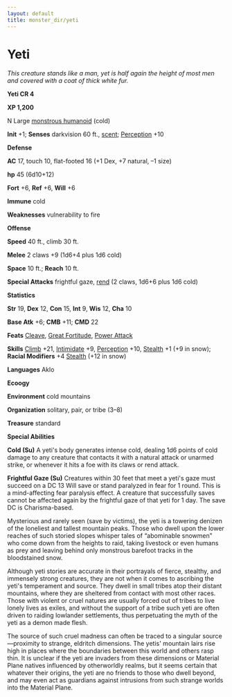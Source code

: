 ```yaml
---
layout: default
title: monster_dir/yeti
---
```

# Yeti

_This creature stands like a man, yet is half again the height of most men and covered with a coat of thick white fur._

**Yeti CR 4**

**XP 1,200**

N Large [monstrous humanoid](creatureTypes#_monstrous-humanoid) (cold)

**Init** +1; **Senses** darkvision 60 ft., [scent](universalMonsterRules#_scent); [Perception](../skill_dir/perception#_perception) +10

**Defense**

**AC** 17, touch 10, flat-footed 16 (+1 Dex, +7 natural, –1 size)

**hp** 45 (6d10+12)

**Fort** +6, **Ref** +6, **Will** +6

**Immune** cold

**Weaknesses** vulnerability to fire

**Offense**

**Speed** 40 ft., climb 30 ft.

**Melee** 2 claws +9 (1d6+4 plus 1d6 cold)

**Space** 10 ft.; **Reach** 10 ft.

**Special Attacks** frightful gaze, [rend](universalMonsterRules#_rend) (2 claws, 1d6+6 plus 1d6 cold)

**Statistics**

**Str** 19, **Dex** 12, **Con** 15, **Int** 9, **Wis** 12, **Cha** 10

**Base Atk** +6; **CMB** +11; **CMD** 22

**Feats** [Cleave](../feats#_cleave), [Great Fortitude](../feats#_great-fortitude), [Power Attack](../feats#_power-attack)

**Skills** [Climb](../skill_dir/climb#_climb) +21, [Intimidate](../skill_dir/intimidate#_intimidate) +9, [Perception](../skill_dir/perception#_perception) +10, [Stealth](../skill_dir/stealth#_stealth) +1 (+9 in snow); **Racial Modifiers** +4 [Stealth](../skill_dir/stealth#_stealth) (+12 in snow)

**Languages** Aklo

**Ecoogy**

**Environment** cold mountains

**Organization** solitary, pair, or tribe (3–8)

**Treasure** standard

**Special Abilities**

**Cold (Su)** A yeti's body generates intense cold, dealing 1d6 points of cold damage to any creature that contacts it with a natural attack or unarmed strike, or whenever it hits a foe with its claws or rend attack.

**Frightful Gaze (Su)** Creatures within 30 feet that meet a yeti's gaze must succeed on a DC 13 Will save or stand paralyzed in fear for 1 round. This is a mind-affecting fear paralysis effect. A creature that successfully saves cannot be affected again by the frightful gaze of that yeti for 1 day. The save DC is Charisma-based.

Mysterious and rarely seen (save by victims), the yeti is a towering denizen of the loneliest and tallest mountain peaks. Those who dwell upon the lower reaches of such storied slopes whisper tales of “abominable snowmen” who come down from the heights to raid, taking livestock or even humans as prey and leaving behind only monstrous barefoot tracks in the bloodstained snow.

Although yeti stories are accurate in their portrayals of fierce, stealthy, and immensely strong creatures, they are not when it comes to ascribing the yeti's temperament and source. They dwell in small tribes atop their distant mountains, where they are sheltered from contact with most other races. Those with violent or cruel natures are usually forced out of tribes to live lonely lives as exiles, and without the support of a tribe such yeti are often driven to raiding lowlander settlements, thus perpetuating the myth of the yeti as a demon made flesh.

The source of such cruel madness can often be traced to a singular source—proximity to strange, eldritch dimensions. The yetis' mountain lairs rise high in places where the boundaries between this world and others rasp thin. It is unclear if the yeti are invaders from these dimensions or Material Plane natives influenced by otherworldly realms, but it seems certain that whatever their origins, the yeti are no friends to those who dwell beyond, and may even act as guardians against intrusions from such strange worlds into the Material Plane.

